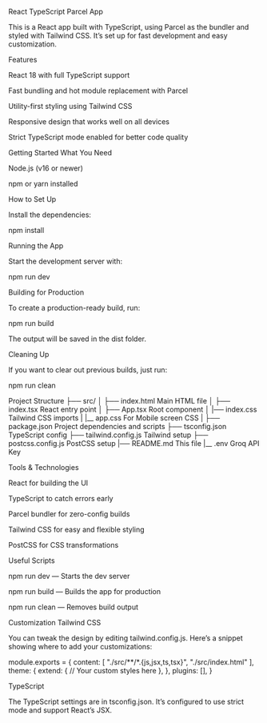 React TypeScript Parcel App

This is a React app built with TypeScript, using Parcel as the bundler and styled with Tailwind CSS. It’s set up for fast development and easy customization.

Features

React 18 with full TypeScript support

Fast bundling and hot module replacement with Parcel

Utility-first styling using Tailwind CSS

Responsive design that works well on all devices

Strict TypeScript mode enabled for better code quality

Getting Started
What You Need

Node.js (v16 or newer)

npm or yarn installed

How to Set Up

Install the dependencies:

npm install

Running the App

Start the development server with:

npm run dev


Building for Production

To create a production-ready build, run:

npm run build


The output will be saved in the dist folder.

Cleaning Up

If you want to clear out previous builds, just run:

npm run clean

Project Structure
├── src/
│   ├── index.html           Main HTML file
│   ├── index.tsx            React entry point
│   ├── App.tsx              Root component
│   |── index.css            Tailwind CSS imports
|   |__ app.css              For Mobile screen CSS 
|
├── package.json             Project dependencies and scripts
├── tsconfig.json            TypeScript config
├── tailwind.config.js       Tailwind setup
├── postcss.config.js        PostCSS setup
|── README.md                This file
|__ .env                     Groq API Key

Tools & Technologies

React for building the UI

TypeScript to catch errors early

Parcel bundler for zero-config builds

Tailwind CSS for easy and flexible styling

PostCSS for CSS transformations

Useful Scripts

npm run dev — Starts the dev server

npm run build — Builds the app for production

npm run clean — Removes build output

Customization
Tailwind CSS

You can tweak the design by editing tailwind.config.js. Here’s a snippet showing where to add your customizations:

module.exports = {
  content: [
    "./src/**/*.{js,jsx,ts,tsx}",
    "./src/index.html"
  ],
  theme: {
    extend: {
      // Your custom styles here
    },
  },
  plugins: [],
}

TypeScript

The TypeScript settings are in tsconfig.json. It’s configured to use strict mode and support React’s JSX.

